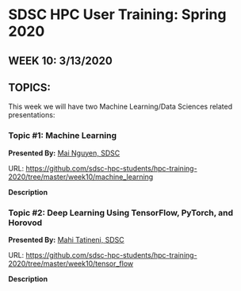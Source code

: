 # SDSC HPC User Training:  Spring 2020
## WEEK 10: 3/13/2020

## TOPICS:
This week we will have two Machine Learning/Data Sciences related presentations:  

### Topic #1:  Machine Learning 
**Presented By:**  [Mai Nguyen, SDSC](https://hpc-students.sdsc.edu/instr_bios/mai_nguyen.html)

URL: https://github.com/sdsc-hpc-students/hpc-training-2020/tree/master/week10/machine_learning

**Description**


### Topic #2:  Deep Learning Using TensorFlow, PyTorch, and Horovod
**Presented By:**  [Mahi Tatineni, SDSC](https://hpc-students.sdsc.edu/instr_bios/mahidhar_tatineni.html)

URL: https://github.com/sdsc-hpc-students/hpc-training-2020/tree/master/week10/tensor_flow


**Description**



